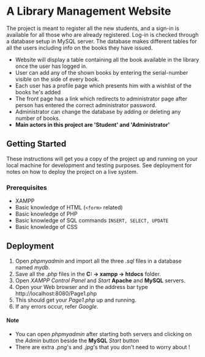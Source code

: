 # A Library Management Website

The project is meant to register all the new students, and a sign-in is
available for all those who are already registered. Log-in is checked through
a database setup in MySQL server. The database makes different tables for all the
users including info on the books they have issued.
* Website will display a table containing all the book available in the library
once the user has logged in.
* User can add any of the shown books by entering the serial-number visible on the side
of every book.
* Each user has a profile page which presents him with a wishlist of the books he's
added
* The front page has a link which redirects to administrator page after person has entered
the correct administrator password.
* Administrator can change the database by adding or deleting any number of books.
* **Main actors in this project are 'Student' and 'Administrator'**

## Getting Started

These instructions will get you a copy of the project up and running on your local machine for development and testing purposes. See deployment for notes on how to deploy the project on a live system.

### Prerequisites

* XAMPP
* Basic knowledge of HTML (`<form>` related)
* Basic knowledge of PHP
* Basic knowledge of SQL commands `INSERT, SELECT, UPDATE`
* Basic knowledge of CSS

## Deployment

1. Open *phpmyadmin* and import all the three *.sql* files in a database named *mydb*.
2. Save all the *.php* files in the **C: -> xampp -> htdocs** folder.
3. Open *XAMPP Control Panel* and *Start* **Apache** and **MySQL** servers.
4. Open your Web browser and in the address bar type http://localhost:8080/Page1.php
5. This should get your *Page1.php* up and running.
6. If any errors occur, refer *Google*.

#### Note

* You can open *phpmyadmin* after starting both servers and clicking on the *Admin* button beside the **MySQL** *Start* button
* There are extra *.png*'s and *.jpg*'s that you don't need to worry about !
